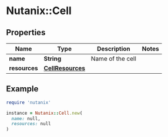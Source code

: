 # Nutanix::Cell

## Properties

| Name | Type | Description | Notes |
| ---- | ---- | ----------- | ----- |
| **name** | **String** | Name of the cell |  |
| **resources** | [**CellResources**](CellResources.md) |  |  |

## Example

```ruby
require 'nutanix'

instance = Nutanix::Cell.new(
  name: null,
  resources: null
)
```

